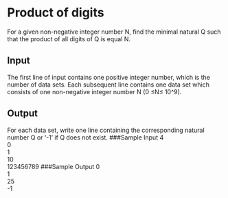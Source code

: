 # Product of digits 
For a given non-negative integer number N, find the minimal natural Q such that the product of all digits of Q is equal N.
## Input
The first line of input contains one positive integer number, which is the number of data sets. Each subsequent line contains one data set which consists of one non-negative integer number N (0 ≤N≤
10^9).
## Output
For each data set, write one line containing the corresponding natural number Q or ‘-1’ if Q does not exist.
###Sample Input
4  
0  
1  
10  
123456789
###Sample Output
0  
1  
25  
-1
